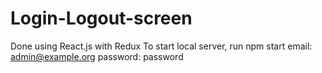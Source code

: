 # Login-Logout-screen
Done using React.js with Redux
To start local server, run npm start
email: admin@example.org
password: password
